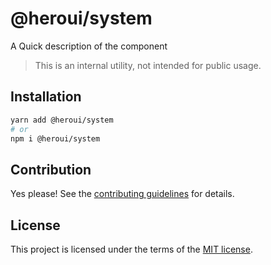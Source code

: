 # @heroui/system

A Quick description of the component

> This is an internal utility, not intended for public usage.

## Installation

```sh
yarn add @heroui/system
# or
npm i @heroui/system
```

## Contribution

Yes please! See the
[contributing guidelines](https://github.com/nextui-org/nextui/blob/master/CONTRIBUTING.md)
for details.

## License

This project is licensed under the terms of the
[MIT license](https://github.com/nextui-org/nextui/blob/master/LICENSE).
